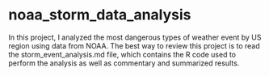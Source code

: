# noaa_storm_data_analysis

In this project, I analyzed the most dangerous types of weather event by US region using data from NOAA. The best way to review this project is to read the storm_event_analysis.md file, which contains the R code used to perform the analysis as well as commentary and summarized results.
